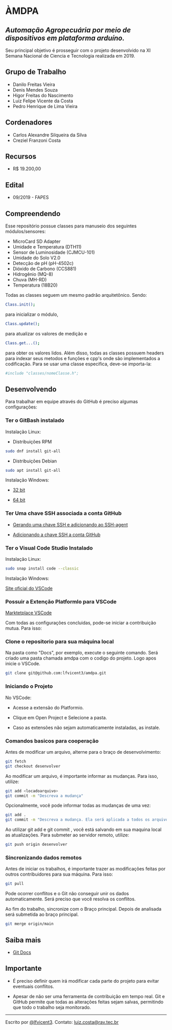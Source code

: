 # ÀMDPA

## _Automação Agropecuária por meio de dispositivos em plataforma arduíno._

Seu principal objetivo é prosseguir com o projeto desenvolvido na XI Semana Nacional de Ciencia e Tecnologia realizada em 2019.

## Grupo de Trabalho

- Danilo Freitas Vieira
- Denis Mendes Souza
- Higor Freitas do Nascimento
- Luiz Felipe Vicente da Costa
- Pedro Henrique de Lima Vieira

## Cordenadores

- Carlos Alexandre Silqueira da Silva
- Creziel Franzoni Costa
  
## Recursos

- R$ 19.200,00

## Edital

- 09/2019 - FAPES

## Compreendendo

Esse repositório possue classes para manuseio dos seguintes módulos/sensores:

- MicroCard SD Adapter
- Umidade e Temperatura (DTH11)
- Sensor de Luminosidade (CJMCU-101)
- Umidade do Solo V2.0
- Detecção de pH (pH-4502c)
- Dióxido de Carbono (CCS881)
- Hidrogênio (MQ-8)
- Chuva (MH-RD)
- Temperatura (18B20)

Todas as classes seguem um mesmo padrão arquitetônico. Sendo:

```bash
Class.init();
```

para inicializar o módulo,

```bash
Class.update();
```

para atualizar os valores de medição e

```bash
Class.get...();
```

para obter os valores lidos.
Além disso, todas as classes possuem headers para indexar seus metodos e funções e cpp's onde são implementados a codificação.
Para se usar uma classe especifica, deve-se importa-la:

```bash
#include "classes/nomeClasse.h";
```

## Desenvolvendo

Para trabalhar em equipe através do GitHub é preciso algumas configurações:

### Ter o GitBash instalado

Instalação Linux:

- Distribuições RPM

```sh
sudo dnf install git-all
```

- Distribuições Debian

```sh
sudo apt install git-all
```

Instalação Windows:

- [32 bit](https://github.com/git-for-windows/git/releases/download/v2.30.1.windows.1/Git-2.30.1-32-bit.exe)
  
- [64 bit](https://github.com/git-for-windows/git/releases/download/v2.30.1.windows.1/Git-2.30.1-64-bit.exe)

### Ter Uma chave SSH associada a conta GitHub

- [Gerando uma chave SSH e adicionando ao SSH-agent](https://docs.github.com/pt/github/authenticating-to-github/generating-a-new-ssh-key-and-adding-it-to-the-ssh-agent)

- [Adicionando a chave SSH a conta GitHub](https://docs.github.com/pt/github/authenticating-to-github/adding-a-new-ssh-key-to-your-github-account)

### Ter o Visual Code Studio Instalado

Instalação Linux:

```sh
sudo snap install code --classic
```

Instalação Windows:

[Site oficial do VSCode](https://code.visualstudio.com/download)

### Possuir a Extenção PlatformIo para VSCode

[Marktetplace VSCode](https://marketplace.visualstudio.com/items?itemName=platformio.platformio-ide)

Com todas as configurações concluidas, pode-se iniciar a contribuição mutua. Para isso:

### Clone o repositorio para sua máquina local

Na pasta como "Docs", por exemplo, execute o seguinte comando. Será criado uma pasta chamada amdpa com o codigo do projeto. Logo apos inicie o VSCode.

```sh
git clone git@github.com:lfvicent3/amdpa.git
```

### Iniciando o Projeto

No VSCode:

- Acesse a extensão do Platformio.

- Clique em Open Project e Selecione a pasta.

- Caso as extensões não sejam automaticamente instaladas, as instale.

### Comandos basicos para cooperação

Antes de modificar um arquivo, alterne para o braço de desenvolvimento:

```sh
git fetch
git checkout desenvolver
```

Ao modificar um arquivo, é importante informar as mudanças. Para isso, utilize:

```sh
git add <locadoarquivo>
git commit -m "Descreva a mudança"
```

Opcionalmente, você pode informar todas as mudanças de uma vez:

```sh
git add .
git commit -m "Descreva a mudança. Ela será aplicada a todos os arquivos modificados"
```

Ao utilizar git add e git commit , você está salvando em sua maquina local as atualizações. Para submeter ao servidor remoto, utilize:

```sh
git push origin desenvolver
```

### Sincronizando dados remotos

Antes de iniciar os trabalhos, é importante trazer as modificações feitas por outros contribuidores para sua máquina. Para isso:

```sh
git pull
```

Pode ocorrer conflitos e o Git não conseguir unir os dados automaticamente. Será preciso que você resolva os conflitos.

Ao fim do trabalho, sincronize com o Braço principal. Depois de analisada será submetida ao braço principal.

```sh
git merge origin/main
```

## Saiba mais

- [Git Docs](https://git-scm.com/book/en/v2/)

## Importante

- É preciso definir quem irá modificar cada parte do projeto para evitar eventuais conflitos.

- Apesar de não ser uma ferramenta de contribuição em tempo real. Git e GitHub permite que todas as alterações feitas sejam salvas, permitindo que todo o trabalho seja monitorado.

---

Escrito por [@lfvicent3](https://github.com/lfvicent3). Contato: [luiz.costa@rav.tec.br](mailto:luiz.costa@rav.tec.br)
